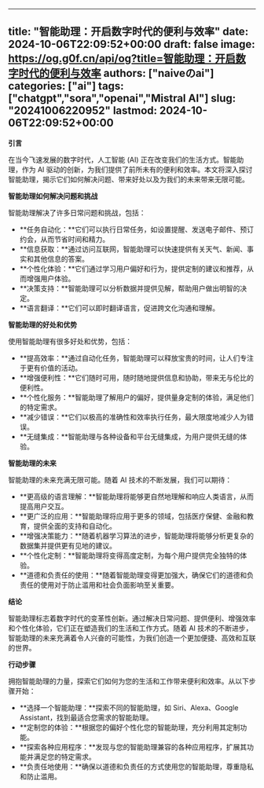
---
title: "智能助理：开启数字时代的便利与效率"
date: 2024-10-06T22:09:52+00:00
draft: false
image: https://og.g0f.cn/api/og?title=智能助理：开启数字时代的便利与效率
authors: ["naiveのai"]
categories: ["ai"]
tags: ["chatgpt","sora","openai","Mistral AI"]
slug: "20241006220952"
lastmod: 2024-10-06T22:09:52+00:00
---
**引言**

在当今飞速发展的数字时代，人工智能 (AI) 正在改变我们的生活方式。智能助理，作为 AI 驱动的创新，为我们提供了前所未有的便利和效率。本文将深入探讨智能助理，揭示它们如何解决问题、带来好处以及为我们的未来带来无限可能。

**智能助理如何解决问题和挑战**

智能助理解决了许多日常问题和挑战，包括：

- **任务自动化：**它们可以执行日常任务，如设置提醒、发送电子邮件、预订约会，从而节省时间和精力。
- **信息获取：**通过访问互联网，智能助理可以快速提供有关天气、新闻、事实和其他信息的答案。
- **个性化体验：**它们通过学习用户偏好和行为，提供定制的建议和推荐，从而增强用户体验。
- **决策支持：**智能助理可以分析数据并提供见解，帮助用户做出明智的决定。
- **语言翻译：**它们可以即时翻译语言，促进跨文化沟通和理解。

**智能助理的好处和优势**

使用智能助理有很多好处和优势，包括：

- **提高效率：**通过自动化任务，智能助理可以释放宝贵的时间，让人们专注于更有价值的活动。
- **增强便利性：**它们随时可用，随时随地提供信息和协助，带来无与伦比的便利性。
- **个性化服务：**智能助理了解用户的偏好，提供量身定制的体验，满足他们的特定需求。
- **减少错误：**它们以极高的准确性和效率执行任务，最大限度地减少人为错误。
- **无缝集成：**智能助理与各种设备和平台无缝集成，为用户提供无缝的体验。

**智能助理的未来**

智能助理的未来充满无限可能。随着 AI 技术的不断发展，我们可以期待：

- **更高级的语言理解：**智能助理将能够更自然地理解和响应人类语言，从而提高用户交互。
- **更广泛的应用：**智能助理将应用于更多的领域，包括医疗保健、金融和教育，提供全面的支持和自动化。
- **增强决策能力：**随着机器学习算法的进步，智能助理将能够分析更复杂的数据集并提供更有见地的建议。
- **个性化定制：**智能助理将变得高度定制，为每个用户提供完全独特的体验。
- **道德和负责任的使用：**随着智能助理变得更加强大，确保它们的道德和负责任的使用对于防止滥用和社会负面影响至关重要。

**结论**

智能助理标志着数字时代的变革性创新。通过解决日常问题、提供便利、增强效率和个性化体验，它们正在塑造我们的生活和工作方式。随着 AI 技术的不断进步，智能助理的未来充满着令人兴奋的可能性，为我们创造一个更加便捷、高效和互联的世界。

**行动步骤**

拥抱智能助理的力量，探索它们如何为您的生活和工作带来便利和效率。从以下步骤开始：

- **选择一个智能助理：**探索不同的智能助理，如 Siri、Alexa、Google Assistant，找到最适合您需求的智能助理。
- **定制您的体验：**根据您的偏好个性化您的智能助理，充分利用其定制功能。
- **探索各种应用程序：**发现与您的智能助理兼容的各种应用程序，扩展其功能并满足您的特定需求。
- **负责任地使用：**确保以道德和负责任的方式使用您的智能助理，尊重隐私和防止滥用。